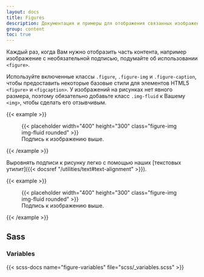 ```yaml
---
layout: docs
title: Figures
description: Документация и примеры для отображения связанных изображений и текста с помощью компонента figure в Bootstrap.
group: content
toc: true
---
```


Каждый раз, когда Вам нужно отобразить часть контента, например изображение с необязательной подписью, подумайте об использовании `<figure>`.

Используйте включенные классы `.figure`, `.figure-img` и `.figure-caption`, чтобы предоставить некоторые базовые стили для элементов HTML5 `<figure>` и `<figcaption>`. У изображений на рисунках нет явного размера, поэтому обязательно добавьте класс `.img-fluid` к Вашему `<img>`, чтобы сделать его отзывчивым.

{{< example >}}
<figure class="figure">
  {{< placeholder width="400" height="300" class="figure-img img-fluid rounded" >}}
  <figcaption class="figure-caption">Подпись к изображению выше.</figcaption>
</figure>
{{< /example >}}

Выровнять подписи к рисунку легко с помощью наших [текстовых утилит]({{< docsref "/utilities/text#text-alignment" >}}).

{{< example >}}
<figure class="figure">
  {{< placeholder width="400" height="300" class="figure-img img-fluid rounded" >}}
  <figcaption class="figure-caption text-end">Подпись к изображению выше.</figcaption>
</figure>
{{< /example >}}

## Sass

### Variables

{{< scss-docs name="figure-variables" file="scss/_variables.scss" >}}
